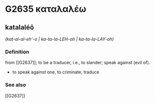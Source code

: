 # G2635 καταλαλέω

## katalaléō

_(kat-al-al-eh'-o | ka-ta-la-LEH-oh | ka-ta-la-LAY-oh)_

### Definition

from [[G2637]]; to be a traducer, i.e., to slander; speak against (evil of).

- to speak against one, to criminate, traduce

### See also

[[G2637]]


